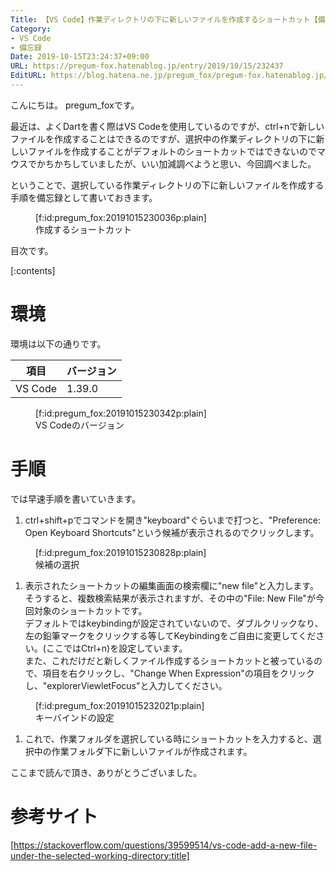 ```yaml
---
Title: 【VS Code】作業ディレクトリの下に新しいファイルを作成するショートカット【備忘録】
Category:
- VS Code
- 備忘録
Date: 2019-10-15T23:24:37+09:00
URL: https://pregum-fox.hatenablog.jp/entry/2019/10/15/232437
EditURL: https://blog.hatena.ne.jp/pregum_fox/pregum-fox.hatenablog.jp/atom/entry/26006613449997707
---
```


こんにちは。 pregum_foxです。

最近は、よくDartを書く際はVS Codeを使用しているのですが、ctrl+nで新しいファイルを作成することはできるのですが、選択中の作業ディレクトリの下に新しいファイルを作成することがデフォルトのショートカットではできないのでマウスでかちかちしていましたが、いい加減調べようと思い、今回調べました。

ということで、選択している作業ディレクトリの下に新しいファイルを作成する手順を備忘録として書いておきます。

<figure class="figure-image figure-image-fotolife" title="作成するショートカット">[f:id:pregum_fox:20191015230036p:plain]<figcaption>作成するショートカット</figcaption></figure>


目次です。


[:contents]

<!-- more -->


# 環境

環境は以下の通りです。

| 項目 | バージョン |
|---|---|
| VS Code | 1.39.0  |

<figure class="figure-image figure-image-fotolife" title="VS Codeのバージョン">[f:id:pregum_fox:20191015230342p:plain]<figcaption>VS Codeのバージョン</figcaption></figure>


# 手順

では早速手順を書いていきます。

1. ctrl+shift+pでコマンドを開き"keyboard"ぐらいまで打つと、"Preference: Open Keyboard Shortcuts"という候補が表示されるのでクリックします。  
<figure class="figure-image figure-image-fotolife" title="候補の選択">[f:id:pregum_fox:20191015230828p:plain]<figcaption>候補の選択</figcaption></figure>

1. 表示されたショートカットの編集画面の検索欄に"new file"と入力します。そうすると、複数検索結果が表示されますが、その中の"File: New File"が今回対象のショートカットです。  
デフォルトではkeybindingが設定されていないので、ダブルクリックなり、左の鉛筆マークをクリックする等してKeybindingをご自由に変更してください。(ここではCtrl+n)を設定しています。  
また、これだけだと新しくファイル作成するショートカットと被っているので、項目を右クリックし、"Change When Expression"の項目をクリックし、"explorerViewletFocus"と入力してください。
<figure class="figure-image figure-image-fotolife" title="キーバインドの設定">[f:id:pregum_fox:20191015232021p:plain]<figcaption>キーバインドの設定</figcaption></figure>

1. これで、作業フォルダを選択している時にショートカットを入力すると、選択中の作業フォルダ下に新しいファイルが作成されます。


ここまで読んで頂き、ありがとうございました。

# 参考サイト

[https://stackoverflow.com/questions/39599514/vs-code-add-a-new-file-under-the-selected-working-directory:title]
